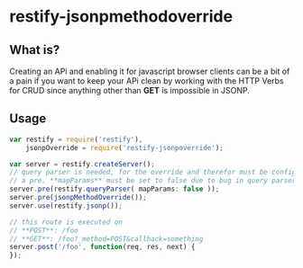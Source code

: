 restify-jsonpmethodoverride
===========================

What is?
---------------------
Creating an APi and enabling it for javascript browser clients can be a bit of a pain if you want 
to keep your APi clean by working with the HTTP Verbs for CRUD since anything other than **GET** is 
impossible in JSONP.

Usage
---------------------

```javascript
var restify = require('restify'),
    jsonpOverride = require('restify-jsonpoverride');

var server = restify.createServer();
// query parser is needed, for the override and therefor must be configured as 
// a pre. **mapParams** must be set to false due to bug in query parser
server.pre(restify.queryParser( mapParams: false ));
server.pre(jsonpMethodOverride());
server.use(restify.jsonp());

// this route is executed on
// **POST**: /foo
// **GET**: /foo?_method=POST&callback=something
server.post('/foo', function(req, res, next) {
});

```